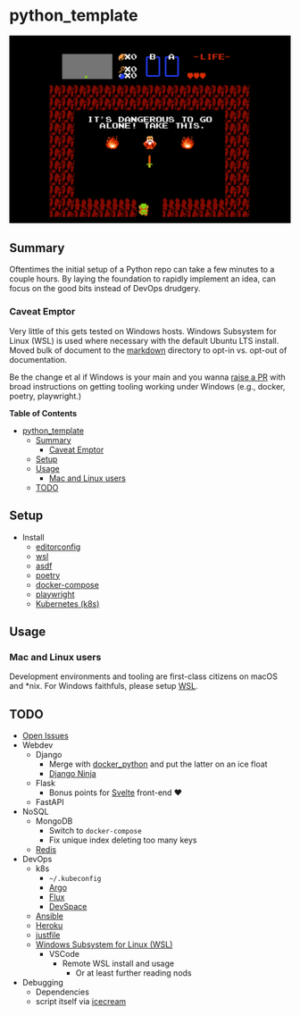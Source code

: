 # python_template

!["It's dangerous to go alone! Take this."](img/zelda.jpg)
<!-- <img src="https://user-images.githubusercontent.com/4097471/144654508-823c6e31-5e10-404c-9f9f-0d6b9d6ce617.jpg" width="300"> -->

## Summary
Oftentimes the initial setup of a Python repo can take a few minutes to a couple hours.
By laying the foundation to rapidly implement an idea, can focus on the good bits instead of
DevOps drudgery.

### Caveat Emptor
Very little of this gets tested on Windows hosts. Windows Subsystem for Linux (WSL) is used where necessary with the default Ubuntu LTS install. Moved bulk of document to the [markdown](markdown/) directory to opt-in vs. opt-out of documentation.

Be the change et al if Windows is your main and you wanna [raise a PR](CONTRIBUTING.md) with broad instructions on getting tooling working under Windows (e.g., docker, poetry, playwright.)

**Table of Contents**
* [python_template](#python_template)
  * [Summary](#summary)
    * [Caveat Emptor](#caveat-emptor)
  * [Setup](#setup)
  * [Usage](#usage)
    * [Mac and Linux users](#mac-and-linux-users)
  * [TODO](#todo)

## Setup
* Install
    * [editorconfig](https://editorconfig.org/)
    * [wsl](https://docs.microsoft.com/en-us/windows/wsl/setup/environment)
    * [asdf](https://asdf-vm.com/guide/getting-started.html#_2-download-asdf)
    * [poetry](https://python-poetry.org/docs/)
    * [docker-compose](https://docs.docker.com/compose/install/)
    * [playwright](https://playwright.dev/python/docs/intro#installation)
    * [Kubernetes (k8s)](markdown/kubernetes.md)

## Usage
### Mac and Linux users
Development environments and tooling are first-class citizens on macOS and *nix. For Windows faithfuls, please setup [WSL](markdown/wsl.md).

## TODO
* [Open Issues](https://github.com/pythoninthegrass/python_template/issues)
* Webdev
  * Django
      * Merge with [docker_python](https://github.com/pythoninthegrass/docker_python) and put the latter on an ice float
      * [Django Ninja](https://realpython.com/courses/rest-apis-with-django-ninja/)
  * Flask
      * Bonus points for [Svelte](https://svelte.dev/blog/the-easiest-way-to-get-started) front-end ❤️
  * FastAPI
* NoSQL
  * MongoDB
    * Switch to `docker-compose`
    * Fix unique index deleting too many keys
  * [Redis](https://realpython.com/python-redis/)
* DevOps
  * k8s
    * `~/.kubeconfig`
    * [Argo](https://argoproj.github.io/)
    * [Flux](https://fluxcd.io/)
    * [DevSpace](https://www.devspace.sh/)
  * [Ansible](https://realpython.com/automating-django-deployments-with-fabric-and-ansible/)
  * [Heroku](https://realpython.com/courses/deploying-a-flask-application-using-heroku/)
  * [justfile](https://just.systems/man/en/)
  * [Windows Subsystem for Linux (WSL)](markdown/wsl.md)
    * VSCode
        * Remote WSL install and usage
          * Or at least further reading nods
* Debugging
   * Dependencies
   * script itself via [icecream](https://github.com/gruns/icecream)
